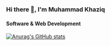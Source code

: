 ### Hi there 👋, I'm Muhammad Khaziq
#### Software & Web Development

[![Anurag's GitHub stats](https://github-readme-stats.vercel.app/api?username=mkhaziq)](https://github.com/anuraghazra/github-readme-stats)
